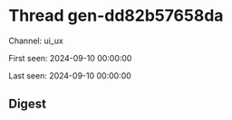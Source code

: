 # Thread gen-dd82b57658da
Channel: ui_ux

First seen: 2024-09-10 00:00:00

Last seen: 2024-09-10 00:00:00

## Digest


